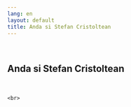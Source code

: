 ```yaml
---
lang: en
layout: default
title: Anda si Stefan Cristoltean
---
```


<br>
<div class="container">
    <h2>Anda si Stefan Cristoltean</h2>
    <div class="row">
        <div class="col-sm-6">
            <img class="img img-responsive" src="{{ site.baseurl }}/img//        .jpg" alt="">
        </div> 
        <div class="col-sm-6">
<div markdown="1">
<br>
</div>
        </div>
    </div>

    
    <br>   
</div>
<br>
<br>